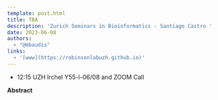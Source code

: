 ```yaml
---
template: post.html
title: TBA
description: 'Zurich Seminars in Bioinformatics - Santiago Castro '
date: 2023-06-08
authors:
  - "@mbaudis"
links:
  - '[www](https://robinsonlabuzh.github.io)'
---
```


* 12:15 UZH Irchel Y55-l-06/08 and ZOOM Call

**Abstract** 